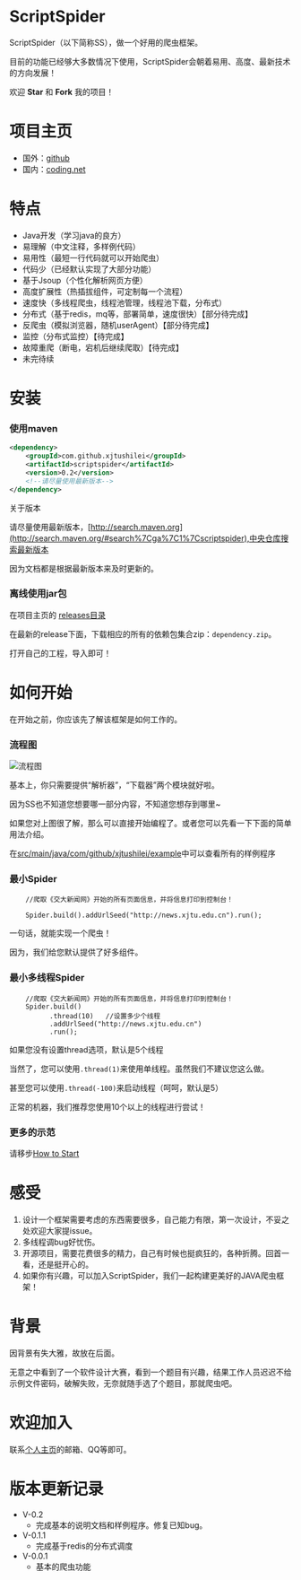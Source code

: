 # ScriptSpider

ScriptSpider（以下简称SS），做一个好用的爬虫框架。

目前的功能已经够大多数情况下使用，ScriptSpider会朝着易用、高度、最新技术的方向发展！

欢迎 **Star** 和 **Fork** 我的项目！


# 项目主页

* 国外：[github](https://github.com/xjtushilei/ScriptSpider)
* 国内：[coding.net](https://coding.net/u/xjtushilei/p/ScriptSpider/git)




# 特点
- Java开发（学习java的良方）
- 易理解（中文注释，多样例代码）
- 易用性（最短一行代码就可以开始爬虫）
- 代码少（已经默认实现了大部分功能）
- 基于Jsoup（个性化解析网页方便）
- 高度扩展性（热插拔组件，可定制每一个流程）
- 速度快（多线程爬虫，线程池管理，线程池下载，分布式）
- 分布式（基于redis，mq等，部署简单，速度很快）【部分待完成】
- 反爬虫（模拟浏览器，随机userAgent）【部分待完成】
- 监控（分布式监控）【待完成】
- 故障重爬（断电，宕机后继续爬取）【待完成】
- 未完待续

# 安装

### 使用maven


```xml
<dependency>
    <groupId>com.github.xjtushilei</groupId>
    <artifactId>scriptspider</artifactId>
    <version>0.2</version>
    <!--请尽量使用最新版本-->
</dependency>
```

关于版本

请尽量使用最新版本，[http://search.maven.org](http://search.maven.org/#search%7Cga%7C1%7Cscriptspider),中央仓库搜索最新版本

因为文档都是根据最新版本来及时更新的。

### 离线使用jar包

在项目主页的 [releases目录](https://github.com/xjtushilei/ScriptSpider/releases)

在最新的release下面，下载相应的所有的依赖包集合zip：`dependency.zip`。

打开自己的工程，导入即可！


# 如何开始

在开始之前，你应该先了解该框架是如何工作的。

### 流程图
![流程图](http://xjtushilei.com/images/github/ScriptSpider/流程图.png)

基本上，你只需要提供“解析器”，“下载器”两个模块就好啦。

因为SS也不知道您想要哪一部分内容，不知道您想存到哪里~

如果您对上图很了解，那么可以直接开始编程了。或者您可以先看一下下面的简单用法介绍。

在[src/main/java/com/github/xjtushilei/example](https://github.com/xjtushilei/ScriptSpider/tree/master/src/main/java/com/github/xjtushilei/example)中可以查看所有的样例程序

###   最小Spider

```
    //爬取《交大新闻网》开始的所有页面信息，并将信息打印到控制台！

    Spider.build().addUrlSeed("http://news.xjtu.edu.cn").run();

```

一句话，就能实现一个爬虫！

因为，我们给您默认提供了好多组件。

###   最小多线程Spider

```
    //爬取《交大新闻网》开始的所有页面信息，并将信息打印到控制台！
    Spider.build()
          .thread(10)   //设置多少个线程
          .addUrlSeed("http://news.xjtu.edu.cn")
          .run();

```

如果您没有设置thread选项，默认是5个线程

当然了，您可以使用`.thread(1)`来使用单线程。虽然我们不建议您这么做。

甚至您可以使用`.thread(-100)`来启动线程（呵呵，默认是5）

正常的机器，我们推荐您使用10个以上的线程进行尝试！


### 更多的示范

请移步[How to Start](https://github.com/xjtushilei/ScriptSpider/blob/master/HowToStart.md)


# 感受

1. 设计一个框架需要考虑的东西需要很多，自己能力有限，第一次设计，不妥之处欢迎大家提issue。
2. 多线程调bug好忧伤。
3. 开源项目，需要花费很多的精力，自己有时候也挺疯狂的，各种折腾。回首一看，还是挺开心的。
4. 如果你有兴趣，可以加入ScriptSpider，我们一起构建更美好的JAVA爬虫框架！

# 背景

因背景有失大雅，故放在后面。

无意之中看到了一个软件设计大赛，看到一个题目有兴趣，结果工作人员迟迟不给示例文件密码，破解失败，无奈就随手选了个题目，那就爬虫吧。

# 欢迎加入

联系[个人主页](http://xjtushilei.com/about/)的邮箱、QQ等即可。

# 版本更新记录

- V-0.2
    - 完成基本的说明文档和样例程序。修复已知bug。
- V-0.1.1 
    - 完成基于redis的分布式调度
- V-0.0.1 
    - 基本的爬虫功能
